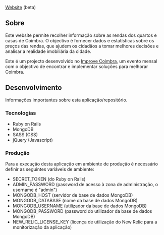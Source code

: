 [Website](http://rendas.improvecoimbra.org/) (beta)

## Sobre ##

Este website permite recolher informação sobre as rendas dos quartos e casas de Coimbra. O objectivo é fornecer dados e estatísticas sobre os preços das rendas, que ajudem os cidadãos a tomar melhores decisões e analisar a realidade imobiliária da cidade.

Este é um projecto desenvolvido no [Improve Coimbra](http://improvecoimbra.org/), um evento mensal com o objectivo de encontrar e implementar soluções para melhorar Coimbra.

## Desenvolvimento ##

Informações importantes sobre esta aplicação/repositório.

### Tecnologias ###

* Ruby on Rails
* MongoDB
* SASS (CSS)
* jQuery (Javascript)

### Produção ###

Para a execução desta aplicação em ambiente de produção é necessário definir as seguintes variáveis de ambiente:

* SECRET_TOKEN (do Ruby on Rails)
* ADMIN_PASSWORD (password de acesso à zona de administração, o username é "admin")
* MONGODB_HOST (servidor de base de dados MongoDB)
* MONGODB_DATABASE (nome da base de dados MongoDB)
* MONGODB_USERNAME (utilizador da base de dados MongoDB)
* MONGODB_PASSWORD (password do utilizador da base de dados MongoDB)
* NEW_RELIC_LICENSE_KEY (licença de utilização do New Relic para a monitorização da aplicação)
